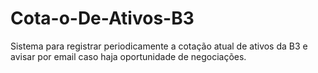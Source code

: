 # Cota-o-De-Ativos-B3
Sistema para registrar periodicamente a cotação atual de ativos da B3 e avisar por email caso haja oportunidade de negociações.
